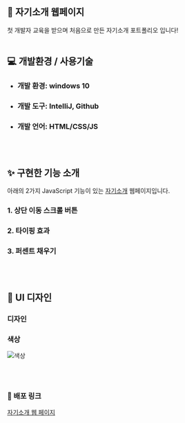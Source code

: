 <br>

## 👋 자기소개 웹페이지

첫 개발자 교육을 받으며 처음으로 만든 자기소개 포트폴리오 입니다!  
<br>
## ‍💻 개발환경 / 사용기술
- ### 개발 환경: windows 10
- ### 개발 도구: IntelliJ, Github
- ### 개발 언어: HTML/CSS/JS

<br><br>


## ✨ 구현한 기능 소개
아래의 2가지 JavaScript 기능이 있는 <a href="www.minbumkim.com">자기소개</a> 웹페이지입니다.

### 1. 상단 이동 스크롤 버튼
### 2. 타이핑 효과
### 3. 퍼센트 채우기
   <br><br>

## 💄 UI 디자인
### 디자인

### 색상
<img src="images/color.png" alt="색상">


<br><br>

### 🔗 배포 링크
<a href="www.minbumkim.com">자기소개 웹 페이지</a>
